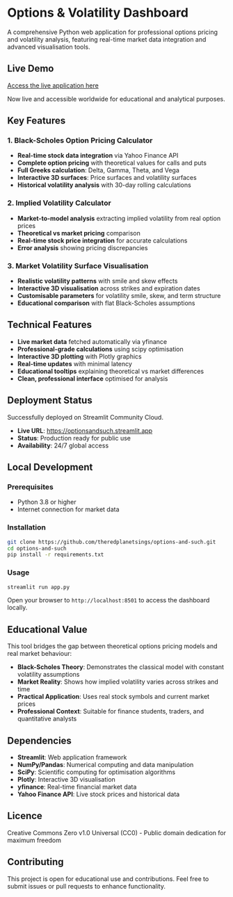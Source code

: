 # Options & Volatility Dashboard

A comprehensive Python web application for professional options pricing and volatility analysis, featuring real-time market data integration and advanced visualisation tools.

## Live Demo

[Access the live application here](https://optionsandsuch.streamlit.app)

Now live and accessible worldwide for educational and analytical purposes.

## Key Features

### 1. Black-Scholes Option Pricing Calculator
- **Real-time stock data integration** via Yahoo Finance API
- **Complete option pricing** with theoretical values for calls and puts
- **Full Greeks calculation**: Delta, Gamma, Theta, and Vega
- **Interactive 3D surfaces**: Price surfaces and volatility surfaces
- **Historical volatility analysis** with 30-day rolling calculations

### 2. Implied Volatility Calculator
- **Market-to-model analysis** extracting implied volatility from real option prices
- **Theoretical vs market pricing** comparison
- **Real-time stock price integration** for accurate calculations
- **Error analysis** showing pricing discrepancies

### 3. Market Volatility Surface Visualisation
- **Realistic volatility patterns** with smile and skew effects
- **Interactive 3D visualisation** across strikes and expiration dates
- **Customisable parameters** for volatility smile, skew, and term structure
- **Educational comparison** with flat Black-Scholes assumptions

## Technical Features

- **Live market data** fetched automatically via yfinance
- **Professional-grade calculations** using scipy optimisation
- **Interactive 3D plotting** with Plotly graphics
- **Real-time updates** with minimal latency
- **Educational tooltips** explaining theoretical vs market differences
- **Clean, professional interface** optimised for analysis

## Deployment Status

Successfully deployed on Streamlit Community Cloud.
- **Live URL**: https://optionsandsuch.streamlit.app
- **Status**: Production ready for public use
- **Availability**: 24/7 global access

## Local Development

### Prerequisites

- Python 3.8 or higher
- Internet connection for market data

### Installation

```bash
git clone https://github.com/theredplanetsings/options-and-such.git
cd options-and-such
pip install -r requirements.txt
```

### Usage

```bash
streamlit run app.py
```

Open your browser to `http://localhost:8501` to access the dashboard locally.

## Educational Value

This tool bridges the gap between theoretical options pricing models and real market behaviour:

- **Black-Scholes Theory**: Demonstrates the classical model with constant volatility assumptions
- **Market Reality**: Shows how implied volatility varies across strikes and time
- **Practical Application**: Uses real stock symbols and current market prices
- **Professional Context**: Suitable for finance students, traders, and quantitative analysts

## Dependencies

- **Streamlit**: Web application framework
- **NumPy/Pandas**: Numerical computing and data manipulation
- **SciPy**: Scientific computing for optimisation algorithms
- **Plotly**: Interactive 3D visualisation
- **yfinance**: Real-time financial market data
- **Yahoo Finance API**: Live stock prices and historical data

## Licence

Creative Commons Zero v1.0 Universal (CC0) - Public domain dedication for maximum freedom

## Contributing

This project is open for educational use and contributions. Feel free to submit issues or pull requests to enhance functionality.
